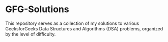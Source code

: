 # GFG-Solutions
This repository serves as a collection of my solutions to various GeeksforGeeks Data Structures and Algorithms (DSA) problems, organized by the level of difficulty.
